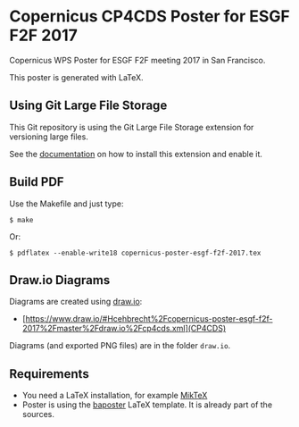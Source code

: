 # Copernicus CP4CDS Poster for ESGF F2F 2017

Copernicus WPS Poster for ESGF F2F meeting 2017 in San Francisco.

This poster is generated with LaTeX.

## Using Git Large File Storage

This Git repository is using the Git Large File Storage extension for versioning large files.

See the [documentation](https://git-lfs.github.com/) on how to install this extension and enable it.


## Build PDF

Use the Makefile and just type:

    $ make

Or:

    $ pdflatex --enable-write18 copernicus-poster-esgf-f2f-2017.tex

## Draw.io Diagrams

Diagrams are created using [draw.io](https://www.draw.io/):

* [https://www.draw.io/#Hcehbrecht%2Fcopernicus-poster-esgf-f2f-2017%2Fmaster%2Fdraw.io%2Fcp4cds.xml](CP4CDS)

Diagrams (and exported PNG files) are in the folder ``draw.io``.


## Requirements

* You need a LaTeX installation, for example [MikTeX](https://miktex.org/)
* Poster is using the [baposter](http://www.brian-amberg.de/uni/poster/) LaTeX template. It is already part of the sources.
